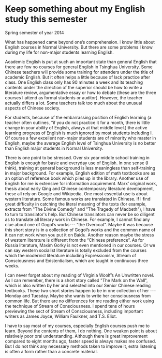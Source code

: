 # Keep something about my English study this semester
Spring semester of year 2014

What has happened came beyond one’s comprehension. I know little about English courses in Normal University. But there are some problems I know during my life for non-major students learning English.

Academic English is put at such an important state than general English that there are few no courses for general English in Tsinghua University. Some Chinese teachers will provide some training for attenders under the title of academic English. But it often helps a little because of lack practice after class. One English class only has 90 minutes a week and its teaching contents under the direction of the superior should be how to write a literature review, argumentative essay or how to debate (these are the three courses I attend as formal students or auditor). However, the teacher actually differs a lot. Some teachers talk too much about the unusual aspects of Chinese society.

For students, because of the embarrassing position of English learning (a teacher often outlines, “if you do not practice it for a month, there is little change in your ability of English, always at that middle level.) the active learning progress of English is much ignored by most students including I. Of course a few excellent non-major students are of minority who master in English, maybe the average English level of Tsinghua University is no better than English major students in Normal University.

There is one point to be stressed. Over six year middle school training in English is enough for basic and everyday use of English. In one sense (I think),  training at general background is less meaningless than self-training in major background. For example, English edition of math textbooks are as an option of reference book which piles up in the library. Another use of English for me is extensive for information acquirement. Marx’ original work, thesis about early Qing and Chinese contemporary literature development, these all rely on Google and Wikipedia. One most essential use is about western literature. Some famous works are translated in Chinese. If I find great difficulty in catching the literal meaning of the texts (for example, extracts from "The Divine Comedy" and "The Tragedy of Macbeth"), I have to turn to translator's help. But Chinese translators can never be so diligent as to translate all literary work in Chinese. For example, I cannot find any clue about one of Gogol’s works--- "the Overcoat". Maybe it was because this short story is in a collection of Gogol’s works and the common name of it can not work when you put it on Baidu. Another reason maybe the stress of western literature is different from the “Chinese preference”. As for Russia literature, Maxim Gorky is not even mentioned in our courses. Or we can say western socialist literature is totally excluded from the courses which the modernist literature including Expressionism, Stream of Consciousness and Existentialism, which are taught in continuous three weeks.

I can never forget about my reading of Virginia Woolf’s An Unwritten novel. As I can remember, there is a short story called "The Mark on the Wall", which is also written by her and selected into our Senior Chinese reading textbooks. These two short stories happen to be in one collection of her --- Monday and Tuesday. Maybe she wants to write her consciousness from common life. But there are no differences for me reading either work using the technique of Stream of Consciousness. I spend tens of hours previewing the sect of Stream of Consciousness, including important writers as James Joyce, William Faulkner, and T.S. Eliot.

I have to say most of my courses, especially English courses push me to learn. Beyond the contents of them, I do nothing. One weaken point is about relatively poor oral understanding. Although there is great improvement compared to eight months ago, faster speed is always makes me confused. But I do not think any necessary methods taken to improve it, extra listening is often a form rather than a concrete material.
